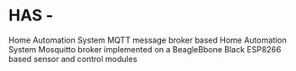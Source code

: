 # HAS - 
Home Automation System
MQTT message broker based Home Automation System
Mosquitto broker implemented on a BeagleBbone Black
ESP8266 based sensor and control modules


